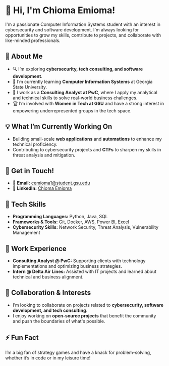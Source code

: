 # 👋 Hi, I'm Chioma Emioma!

I'm a passionate Computer Information Systems student with an interest in cybersecurity and software development. I'm always looking for opportunities to grow my skills, contribute to projects, and collaborate with like-minded professionals.

## 🚀 About Me
- 🔍 I’m exploring **cybersecurity, tech consulting, and software development**.
- 🌱 I’m currently learning **Computer Information Systems** at Georgia State University.
- 💼 I work as a **Consulting Analyst at PwC**, where I apply my analytical and technical skills to solve real-world business challenges.
- 🏆 I’m involved with **Women in Tech at GSU** and have a strong interest in empowering underrepresented groups in the tech space.

## 💡 What I’m Currently Working On
- Building small-scale **web applications** and **automations** to enhance my technical proficiency.
- Contributing to cybersecurity projects and **CTFs** to sharpen my skills in threat analysis and mitigation.

## 🔗 Get in Touch!
- 📧 **Email:** [cemioma1@student.gsu.edu](mailto:cemioma1@student.gsu.edu)
- 💼 **LinkedIn:** [Chioma Emioma](https://www.linkedin.com/in/chiomaemioma)

## 🔧 Tech Skills
- **Programming Languages:** Python, Java, SQL
- **Frameworks & Tools:** Git, Docker, AWS, Power BI, Excel
- **Cybersecurity Skills:** Network Security, Threat Analysis, Vulnerability Management

## 💼 Work Experience
- **Consulting Analyst @ PwC:** Supporting clients with technology implementations and optimizing business strategies.
- **Intern @ Delta Air Lines:** Assisted with IT projects and learned about technical and business alignment.

## 💞️ Collaboration & Interests
- I’m looking to collaborate on projects related to **cybersecurity, software development, and tech consulting**.
- I enjoy working on **open-source projects** that benefit the community and push the boundaries of what's possible.

## ⚡ Fun Fact
I’m a big fan of strategy games and have a knack for problem-solving, whether it’s in code or in my leisure time!
